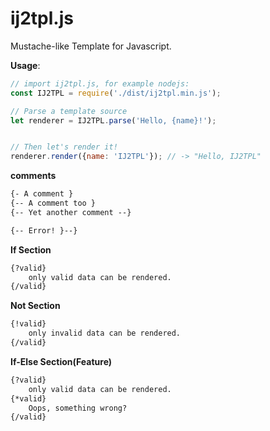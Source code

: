# ij2tpl.js
Mustache-like Template for Javascript.

**Usage**:
```js
// import ij2tpl.js, for example nodejs:
const IJ2TPL = require('./dist/ij2tpl.min.js');

// Parse a template source
let renderer = IJ2TPL.parse('Hello, {name}!');


// Then let's render it!
renderer.render({name: 'IJ2TPL'}); // -> "Hello, IJ2TPL"
```

**comments**
```html
{- A comment }
{-- A comment too }
{-- Yet another comment --}

{-- Error! }--}
```

**If Section**
```html
{?valid}
	only valid data can be rendered.
{/valid}
```

**Not Section**
```html
{!valid}
	only invalid data can be rendered.
{/valid}
```

**If-Else Section(Feature)**
```html
{?valid}
	only valid data can be rendered.
{*valid}
	Oops, something wrong?
{/valid}
```

